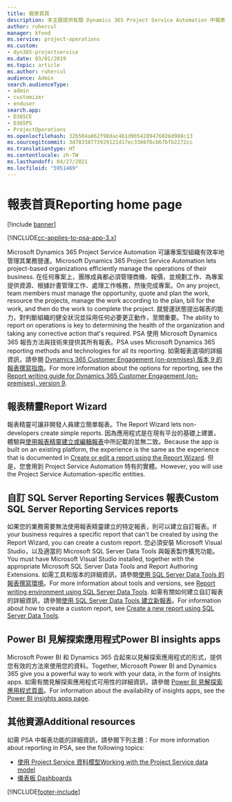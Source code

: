 ```yaml
---
title: 報表首頁
description: 本主題提供有關 Dynamics 365 Project Service Automation 中報表的資訊。
author: ruhercul
manager: kfend
ms.service: project-operations
ms.custom:
- dyn365-projectservice
ms.date: 03/01/2019
ms.topic: article
ms.author: ruhercul
audience: Admin
search.audienceType:
- admin
- customizer
- enduser
search.app:
- D365CE
- D365PS
- ProjectOperations
ms.openlocfilehash: 32b504a862f98dac4b1d9b54289476026d988c13
ms.sourcegitcommit: 3d78338773929121d17ec3386f6cb67bfb2272cc
ms.translationtype: HT
ms.contentlocale: zh-TW
ms.lasthandoff: 04/27/2021
ms.locfileid: "5951469"
---
```

# <a name="reporting-home-page"></a><span data-ttu-id="0832a-103">報表首頁</span><span class="sxs-lookup"><span data-stu-id="0832a-103">Reporting home page</span></span>

[!include [banner](../includes/psa-now-project-operations.md)]

[!INCLUDE[cc-applies-to-psa-app-3.x](../includes/cc-applies-to-psa-app-3x.md)]

<span data-ttu-id="0832a-104">Microsoft Dynamics 365 Project Service Automation 可讓專案型組織有效率地管理其業務營運。</span><span class="sxs-lookup"><span data-stu-id="0832a-104">Microsoft Dynamics 365 Project Service Automation lets project-based organizations efficiently manage the operations of their business.</span></span> <span data-ttu-id="0832a-105">在任何專案上，團隊成員都必須管理商機、報價，並規劃工作、為專案提供資源、根據計畫管理工作、處理工作帳務，然後完成專案。</span><span class="sxs-lookup"><span data-stu-id="0832a-105">On any project, team members must manage the opportunity, quote and plan the work, resource the projects, manage the work according to the plan, bill for the work, and then do the work to complete the project.</span></span> <span data-ttu-id="0832a-106">就營運狀態提出報表的能力，對判斷組織的健全狀況並採用任何必要更正動作，至關重要。</span><span class="sxs-lookup"><span data-stu-id="0832a-106">The ability to report on operations is key to determining the health of the organization and taking any corrective action that's required.</span></span> <span data-ttu-id="0832a-107">PSA 使用 Microsoft Dynamics 365 報告方法與技術來提供其所有報表。</span><span class="sxs-lookup"><span data-stu-id="0832a-107">PSA uses Microsoft Dynamics 365 reporting methods and technologies for all its reporting.</span></span> <span data-ttu-id="0832a-108">如需報表選項的詳細資訊，請參閱 [Dynamics 365 Customer Engagement (on-premises) 版本 9 的報表撰寫指南](/dynamics365/customerengagement/on-premises/analytics/reporting-analytics-with-dynamics-365)。</span><span class="sxs-lookup"><span data-stu-id="0832a-108">For more information about the options for reporting, see the [Report writing guide for Dynamics 365 Customer Engagement (on-premises), version 9](/dynamics365/customerengagement/on-premises/analytics/reporting-analytics-with-dynamics-365).</span></span>

## <a name="report-wizard"></a><span data-ttu-id="0832a-109">報表精靈</span><span class="sxs-lookup"><span data-stu-id="0832a-109">Report Wizard</span></span>

<span data-ttu-id="0832a-110">報表精靈可讓非開發人員建立簡單報表。</span><span class="sxs-lookup"><span data-stu-id="0832a-110">The Report Wizard lets non-developers create simple reports.</span></span> <span data-ttu-id="0832a-111">因為應用程式是在現有平台的基礎上建置，體驗與[使用報表精靈建立或編輯報表](/dynamics365/customerengagement/on-premises/basics/create-edit-copy-report-wizard)中所記載的並無二致。</span><span class="sxs-lookup"><span data-stu-id="0832a-111">Because the app is built on an existing platform, the experience is the same as the experience that is documented in [Create or edit a report using the Report Wizard](/dynamics365/customerengagement/on-premises/basics/create-edit-copy-report-wizard).</span></span> <span data-ttu-id="0832a-112">但是，您會用到 Project Service Automation 特有的實體。</span><span class="sxs-lookup"><span data-stu-id="0832a-112">However, you will use the Project Service Automation-specific entities.</span></span>

## <a name="custom-sql-server-reporting-services-reports"></a><span data-ttu-id="0832a-113">自訂 SQL Server Reporting Services 報表</span><span class="sxs-lookup"><span data-stu-id="0832a-113">Custom SQL Server Reporting Services reports</span></span>

<span data-ttu-id="0832a-114">如果您的業務需要無法使用報表精靈建立的特定報表，則可以建立自訂報表。</span><span class="sxs-lookup"><span data-stu-id="0832a-114">If your business requires a specific report that can't be created by using the Report Wizard, you can create a custom report.</span></span> <span data-ttu-id="0832a-115">您必須安裝 Microsoft Visual Studio，以及適當的 Microsoft SQL Server Data Tools 與報表製作擴充功能。</span><span class="sxs-lookup"><span data-stu-id="0832a-115">You must have Microsoft Visual Studio installed, together with the appropriate Microsoft SQL Server Data Tools and Report Authoring Extensions.</span></span> <span data-ttu-id="0832a-116">如需工具和版本的詳細資訊，請參閱[使用 SQL Server Data Tools  的報表撰寫環境](/dynamics365/customerengagement/on-premises/analytics/report-writing-environment-using-sql-server-data-tools)。</span><span class="sxs-lookup"><span data-stu-id="0832a-116">For more information about tools and versions, see [Report writing environment using SQL Server Data Tools](/dynamics365/customerengagement/on-premises/analytics/report-writing-environment-using-sql-server-data-tools).</span></span> <span data-ttu-id="0832a-117">如需有關如何建立自訂報表的詳細資訊，請參閱[使用 SQL Server Data Tools 建立新報表](/dynamics365/customerengagement/on-premises/analytics/create-a-new-report-using-sql-server-data-tools)。</span><span class="sxs-lookup"><span data-stu-id="0832a-117">For information about how to create a custom report, see [Create a new report using SQL Server Data Tools](/dynamics365/customerengagement/on-premises/analytics/create-a-new-report-using-sql-server-data-tools).</span></span>

## <a name="power-bi-insights-apps"></a><span data-ttu-id="0832a-118">Power BI 見解探索應用程式</span><span class="sxs-lookup"><span data-stu-id="0832a-118">Power BI insights apps</span></span>

<span data-ttu-id="0832a-119">Microsoft Power BI 和 Dynamics 365 合起來以見解探索應用程式的形式，提供您有效的方法來使用您的資料。</span><span class="sxs-lookup"><span data-stu-id="0832a-119">Together, Microsoft Power BI and Dynamics 365 give you a powerful way to work with your data, in the form of insights apps.</span></span> <span data-ttu-id="0832a-120">如需有關見解探索應用程式可用性的詳細資訊，請參閱 [Power BI 見解探索應用程式頁面](https://powerbi.microsoft.com/power-bi-insights-apps/)。</span><span class="sxs-lookup"><span data-stu-id="0832a-120">For information about the availability of insights apps, see the [Power BI insights apps page](https://powerbi.microsoft.com/power-bi-insights-apps/).</span></span>


## <a name="additional-resources"></a><span data-ttu-id="0832a-121">其他資源</span><span class="sxs-lookup"><span data-stu-id="0832a-121">Additional resources</span></span>
<span data-ttu-id="0832a-122">如需 PSA 中報表功能的詳細資訊，請參閱下列主題：</span><span class="sxs-lookup"><span data-stu-id="0832a-122">For more information about reporting in PSA, see the following topics:</span></span>

- [<span data-ttu-id="0832a-123">使用 Project Service 資料模型</span><span class="sxs-lookup"><span data-stu-id="0832a-123">Working with the Project Service data model</span></span>](reports-working-project-service-data-model.md)
- [<span data-ttu-id="0832a-124">儀表板 </span><span class="sxs-lookup"><span data-stu-id="0832a-124">Dashboards</span></span>](reports-dashboards.md)



[!INCLUDE[footer-include](../includes/footer-banner.md)]